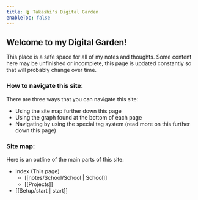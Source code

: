```yaml
---
title: 🪴 Takashi's Digital Garden
enableToc: false
---
```


## Welcome to my Digital Garden!

This place is a safe space for all of my notes and thoughts. Some content here may be unfinished or incomplete, this page is updated constantly so that will probably change over time.

### How to navigate this site:

There are three ways that you can navigate this site:
- Using the site map further down this page
- Using the graph found at the bottom of each page
- Navigating by using the special tag system (read more on this further down this page)

### Site map:

Here is an outline of the main parts of this site:
- Index (This page)
	- [[notes/School/School | School]]
	- [[Projects]]
- [[Setup/start | start]]